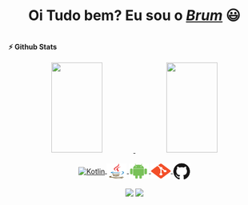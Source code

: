 <div>
  <h1 align="center">Oi Tudo bem? Eu sou o <a href="https://www.linkedin.com/in/matheus-brum-1aa758178/"><i>Brum</i></a> 😃️</h1>
  </a><br>
</div>

<summary><b>⚡ Github Stats</b></summary>
<br>
<div align="center">
  <a href="https://github.com/matheusbrum11">
  <img height="180em" width="45%" src="https://github-readme-stats.vercel.app/api?username=matheusbrum11&show_icons=true&theme=radical&include_all_commits=true&count_private=false"/>
  <img height="180em" width="45%" src="https://github-readme-stats.vercel.app/api/top-langs/?username=matheusbrum11&layout=compact&langs_count=7&theme=radical"/>
</div>

<div align="center" valign="top"><br>
  <img align="center" alt="Kotlin" height="30" width="40" src="https://camo.githubusercontent.com/c4040f9336d148bb54fd63c13b8639f3af4ac7e1b7fc8154593dd236ff0ea8eb/68747470733a2f2f63646e2e737667706f726e2e636f6d2f6c6f676f732f6b6f746c696e2d69636f6e2e737667">
  <img align="center" alt="Java" height="30" width="40" src="https://github.com/viruzvz/logos-svg/blob/master/java.svg">
  <img align="center" alt="Android" height="30" width="40" src="https://github.com/viruzvz/logos-svg/blob/master/android.svg">
  <img align="center" alt="git" height="30" width="40" src="https://raw.githubusercontent.com/devicons/devicon/master/icons/git/git-original.svg">
  <img align="center" alt="github" height="35" width="35" src="https://raw.githubusercontent.com/devicons/devicon/master/icons/github/github-original.svg">
</div><br>

<div align="center">
  <a href="https://www.linkedin.com/in/matheus-brum-1aa758178/" target="_blank"><img src="https://img.shields.io/badge/-LinkedIn-%230077B5?style=for-the-badge&logo=linkedin&logoColor=white" target="_blank"></a> 
  <a href="mailto:matheus.cbrum30@gmail.com"><img src="https://img.shields.io/badge/-Gmail-%23333?style=for-the-badge&logo=gmail&logoColor=white" target="_blank"></a>
</div>

